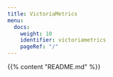 ```yaml
---
title: VictoriaMetrics
menu:
  docs:
    weight: 10
    identifier: victoriametrics
    pageRef: "/"
---
```

{{% content "README.md" %}}
